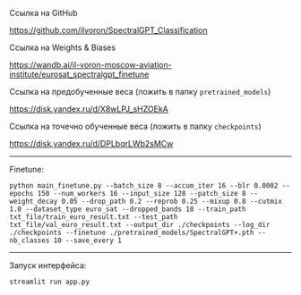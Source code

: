 Ссылка на GitHub

https://github.com/ilvoron/SpectralGPT_Classification

Ссылка на Weights & Biases

https://wandb.ai/il-voron-moscow-aviation-institute/eurosat_spectralgpt_finetune

Ссылка на предобученные веса (ложить в папку `pretrained_models`)

https://disk.yandex.ru/d/X8wLPJ_sHZOEkA

Ссылка на точечно обученные веса (ложить в папку `checkpoints`)

https://disk.yandex.ru/d/DPLbqrLWb2sMCw

---

Finetune:

```
python main_finetune.py --batch_size 8 --accum_iter 16 --blr 0.0002 --epochs 150 --num_workers 16 --input_size 128 --patch_size 8 --weight_decay 0.05 --drop_path 0.2 --reprob 0.25 --mixup 0.8 --cutmix 1.0 --dataset_type euro_sat --dropped_bands 10 --train_path txt_file/train_euro_result.txt --test_path txt_file/val_euro_result.txt --output_dir ./checkpoints --log_dir ./checkpoints --finetune ./pretrained_models/SpectralGPT+.pth --nb_classes 10 --save_every 1
```

---

Запуск интерфейса:

```
streamlit run app.py
```
